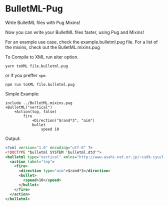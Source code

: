 # BulletML-Pug
Write BulletML files with Pug Mixins!

Now you can write your BulletML files faster, using Pug and Mixins!

For an example use case, check the example.bulletml.pug file.
For a list of the mixins, check out the BulletML.mixins.pug

To Compile to XML run eiter option. 

```yarn toXML file.bulletml.pug```

or if you preffer `npm`

```npm run toXML file.bulletml.pug```

Simple Example:
```pug
include ../BulletML.mixins.pug
+BulletML("vertical")
    +Action(top, false)
        fire 
            +Direction("$rand*3", "aim")
            bullet
                speed 10
```

Output:
```xml
<?xml version="1.0" encoding="utf-8" ?>
<!DOCTYPE "bulletml SYSTEM 'bulletml.dtd'">
<bulletml type="vertical" xmlns="http://www.asahi-net.or.jp/~cs8k-cyu/bulletml">
  <action label="top">
    <fire> 
      <direction type="aim">$rand*3</direction>
      <bullet>
        <speed>10</speed>
      </bullet>
    </fire>
  </action>
</bulletml>
```